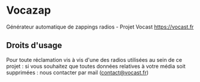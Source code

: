 # Vocazap

Générateur automatique de zappings radios - Projet Vocast https://vocast.fr

## Droits d'usage

Pour toute réclamation vis à vis d'une des radios utilisées au sein de ce projet : si vous souhaitez que toutes données relatives à votre média soit supprimées : nous contacter par mail (contact@vocast.fr)
